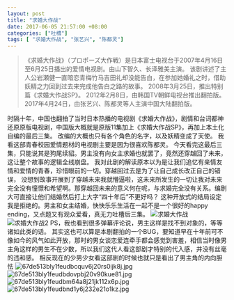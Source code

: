```yaml
---
layout: post
title: "求婚大作战"
date: 2017-06-05 21:57:00 +08:00
categories: ["吐槽"]
tags: [ "求婚大作战", "张艺兴", "陈都灵"]
---
```


> 《求婚大作战》（プロポーズ大作戦）是日本富士电视台于2007年4月16日至6月25日播出的爱情电视剧。由山下智久、长泽雅美主演。
> 该剧讲述了主人公岩瀬健一直暗恋青梅竹马吉田礼却没能告白，在参加她婚礼之时，借助妖精之力回到过去来完成他告白之路的故事。
> 2008年3月25日，推出特别篇《求婚大作战SP》。 2012年2月8日，由韩国TV朝鲜电视台推出翻拍版。
> 2017年4月24日，由张艺兴、陈都灵等人主演中国大陆翻拍版。

时隔十年，中国也翻拍了当时日本热播的电视剧《求婚大作战》，剧情和台词都神还原原版电视剧，中国版大概就是原版11集加上《求婚大作战SP》，再加上本土化自编的最后三集。
改编的大概也只有各个角色的名字，以及妖精变成了天使。
我看这部青春校园爱情题材的电视剧主要是因为很喜欢陈都灵。
今天看完这最后三集，只能说其是狗尾续貂。男主没有向女主求婚也就罢了，竟然还穿越回了未来，这让整个故事的逻辑全线崩盘。
我对此剧的解读原本以为是让我们追忆有亲情友情和爱情的青春，珍惜眼前的一切。穿越回过去是为了让自己成长改正自己的错误，
没想到故事开展到了穿越未来我就懵逼啦，这未来所发生的一切让我对未来完全没有憧憬和希望啊。那穿越回未来的意义何在呢，与求婚完全没有关系。编剧大可直接让他们结婚然后打上大字“四十年后”不更好吗？
这种开放式的结局设定我是拒绝的。男主和女主结婚，快快乐乐生活在一起不是一个很好的happy ending，又点题又有观众爱看，真无力吐槽后三集。
![求婚大作战][1]
![求婚大作战2][2]
PS，我也看到很多弹幕评论说，男主这样是找不到对象的，等等诸如此类的话。
其实这也可以算是本剧翻拍的一个BUG，要知道早在十年前可不像如今的风气如此开放，那时的男女谈恋爱连牵手都会感觉到害羞，相信当时像男主角这样的男生不在少数，所以我们这代人看这部剧才特别的代入感，并没有丝毫的违和感。
相反现在的少男少女看这部剧的时候也就只是看出了男主角的内向胆怯
![67de513bly1feudbcquv6j20rs0ijk8j.jpg][3]
![67de513bly1feudbdovpbj20v90kue81.jpg][4]
![67de513bly1feudbm64a8j21jk112x6p.jpg][5]
![67de513bly1feudbnd1y6j232e21o1kz.jpg][6]


  [1]: https://xy07-1251893119.costj.myqcloud.com/2017/06/05/49406005.jpg
  [2]: https://xy07-1251893119.costj.myqcloud.com/2017/06/05/2391225472.jpg
  [3]: https://xy07-1251893119.costj.myqcloud.com/2017/06/05/1478383849.jpg
  [4]: https://xy07-1251893119.costj.myqcloud.com/2017/06/05/2427022229.jpg
  [5]: https://xy07-1251893119.costj.myqcloud.com/2017/06/05/1255852638.jpg
  [6]: https://xy07-1251893119.costj.myqcloud.com/2017/06/05/4189057228.jpg